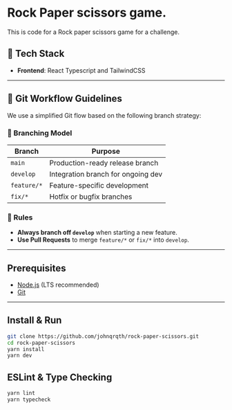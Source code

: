 # Rock Paper scissors game.

This is code for a Rock paper scissors game for a challenge.

## 🚀 Tech Stack

- **Frontend**: React Typescript and TailwindCSS

---

## 🚦 Git Workflow Guidelines

We use a simplified Git flow based on the following branch strategy:

### 🔀 Branching Model

| Branch      | Purpose                            |
| ----------- | ---------------------------------- |
| `main`      | Production-ready release branch    |
| `develop`   | Integration branch for ongoing dev |
| `feature/*` | Feature-specific development       |
| `fix/*`     | Hotfix or bugfix branches          |

### 📌 Rules

- **Always branch off `develop`** when starting a new feature.
- **Use Pull Requests** to merge `feature/*` or `fix/*` into `develop`.

---

## Prerequisites

- [Node.js](https://nodejs.org/) (LTS recommended)
- [Git](https://git-scm.com/)

---

## Install & Run

```bash
git clone https://github.com/johnqrqth/rock-paper-scissors.git
cd rock-paper-scissors
yarn install
yarn dev
```

## ESLint & Type Checking

```bash
yarn lint
yarn typecheck
```


